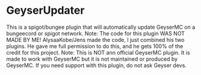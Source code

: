 # GeyserUpdater
This is a spigot/bungee plugin that will automatically update GeyserMC on a bungeecord or spigot network.
Note: The code for this plugin WAS NOT MADE BY ME! AlysaaKobe/Jens made the code, I just combined his two plugins. He gave me full permission to do this, and he gets 100% of the credit for this project.
Note: This is NOT ann official GeyserMC plugin. It is made to work with GeyserMC but it is not maintained or produced by GeyserMC. If you need support with this plugin, do not ask Geyser devs.
